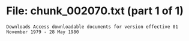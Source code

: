 ﻿# File: chunk_002070.txt (part 1 of 1)
```
Downloads Access downloadable documents for version effective 01 November 1979 - 28 May 1980
```


